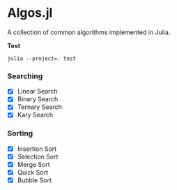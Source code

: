 # Algos.jl
A collection of common algorithms implemented in Julia.

**Test**
```ssh
julia --project=. test
```

### Searching

- [x] Linear Search
- [x] Binary Search
- [x] Ternary Search
- [x] Kary Search

### Sorting

- [x] Insertion Sort
- [x] Selection Sort
- [x] Merge Sort
- [x] Quick Sort
- [x] Bubble Sort
